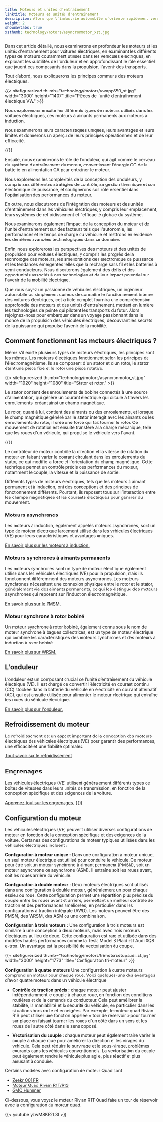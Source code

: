 ```yaml
---
title: Moteurs et unités d'entraînement
linktitle: Moteurs et unités d'entraînement
description: Alors que l'industrie automobile s'oriente rapidement vers l'électrification, le cœur des véhicules électriques (VE) réside dans leurs moteurs et leurs unités de transmission. Avec une gamme diversifiée de types de moteurs et d’onduleurs complexes, comprendre les complexités de ces composants est crucial pour comprendre le fonctionnement interne des véhicules électriques.
weight: 2
shownavtabs: true
xsthumb: technology/motors/asyncronmotor_xst.jpg
---
```

<!-- markdownlint-disable MD033 -->

Dans cet article détaillé, nous examinerons en profondeur les moteurs et les unités d'entraînement pour voitures électriques, en examinant les différents types de moteurs couramment utilisés dans les véhicules électriques, en explorant les subtilités de l'onduleur et en approfondissant le rôle essentiel que jouent ces composants dans la propulsion. l'avenir des transports.

Tout d’abord, nous expliquerons les principes communs des moteurs électriques.

{{< sitefiguresized thumb="technology/motors/vwapp550_st.jpg" width="3000" height="1407" title="Pièces de l'unité d'entraînement électrique VW." >}}

Nous explorerons ensuite les différents types de moteurs utilisés dans les voitures électriques, des moteurs à aimants permanents aux moteurs à induction.

Nous examinerons leurs caractéristiques uniques, leurs avantages et leurs limites et donnerons un aperçu de leurs principes opérationnels et de leur efficacité.

{{<evkxdisplayaddarticle />}}

Ensuite, nous examinerons le rôle de l'onduleur, qui agit comme le cerveau du système d'entraînement du moteur, convertissant l'énergie CC de la batterie en alimentation CA pour entraîner le moteur.

Nous explorerons les complexités de la conception des onduleurs, y compris ses différentes stratégies de contrôle, sa gestion thermique et son électronique de puissance, et soulignerons son rôle essentiel dans l'optimisation des performances du moteur.

En outre, nous discuterons de l'intégration des moteurs et des unités d'entraînement dans les véhicules électriques, y compris leur emplacement, leurs systèmes de refroidissement et l'efficacité globale du système.

Nous examinerons également l'impact de la conception du moteur et de l'unité d'entraînement sur des facteurs tels que l'autonomie, les performances et le temps de charge du véhicule et mettrons en évidence les dernières avancées technologiques dans ce domaine.

Enfin, nous explorerons les perspectives des moteurs et des unités de propulsion pour voitures électriques, y compris les progrès de la technologie des moteurs, les améliorations de l'électronique de puissance et les tendances émergentes telles que la recharge sans fil et les batteries à semi-conducteurs. Nous discuterons également des défis et des opportunités associés à ces technologies et de leur impact potentiel sur l'avenir de la mobilité électrique.

Que vous soyez un passionné de véhicules électriques, un ingénieur automobile ou simplement curieux de connaître le fonctionnement interne des voitures électriques, cet article complet fournira une compréhension approfondie des moteurs et des unités d'entraînement, mettant en lumière les technologies de pointe qui pilotent les transports du futur. Alors rejoignez-nous pour embarquer dans un voyage passionnant dans le monde de la propulsion des véhicules électriques, découvrant les secrets de la puissance qui propulse l'avenir de la mobilité.
## Comment fonctionnent les moteurs électriques ?

Même s’il existe plusieurs types de moteurs électriques, les principes sont les mêmes. Les moteurs électriques fonctionnent selon les principes de l’électromagnétisme. Ils se composent d'un stator et d'un rotor, le stator étant une pièce fixe et le rotor une pièce rotative.

{{< sitefiguresized thumb="technology/motors/asyncronmotor_st.jpg" width="1920" height="1080" title="Stator et rotor." >}}

Le stator contient des enroulements de bobine connectés à une source d'alimentation, qui génère un courant électrique qui circule à travers les enroulements, créant ainsi un champ magnétique.

Le rotor, quant à lui, contient des aimants ou des enroulements, et lorsque le champ magnétique généré par le stator interagit avec les aimants ou les enroulements du rotor, il crée une force qui fait tourner le rotor. Ce mouvement de rotation est ensuite transféré à la charge mécanique, telle que les roues d'un véhicule, qui propulse le véhicule vers l'avant.

{{<evkxdisplayaddarticle />}}

Le contrôleur de moteur contrôle la direction et la vitesse de rotation du moteur en faisant varier le courant circulant dans les enroulements du stator, ce qui modifie la force et l'orientation du champ magnétique. Cette technique permet un contrôle précis des performances du moteur, notamment le couple, la vitesse et la puissance de sortie.

Différents types de moteurs électriques, tels que les moteurs à aimant permanent et à induction, ont des conceptions et des principes de fonctionnement différents. Pourtant, ils reposent tous sur l’interaction entre les champs magnétiques et les courants électriques pour générer du mouvement.

### Moteurs asynchrones

Les moteurs à induction, également appelés moteurs asynchrones, sont un type de moteur électrique largement utilisé dans les véhicules électriques (VE) pour leurs caractéristiques et avantages uniques.

[En savoir plus sur les moteurs à induction.](asm)

### Moteurs synchrones à aimants permanents

Les moteurs synchrones sont un type de moteur électrique également utilisé dans les véhicules électriques (VE) pour la propulsion, mais ils fonctionnent différemment des moteurs asynchrones. Les moteurs synchrones nécessitent une connexion physique entre le rotor et le stator, généralement via des aimants permanents, ce qui les distingue des moteurs asynchrones qui reposent sur l'induction électromagnétique.

[En savoir plus sur le PMSM.](psm)

### Moteur synchrone à rotor bobiné

Un moteur synchrone à rotor bobiné, également connu sous le nom de moteur synchrone à bagues collectrices, est un type de moteur électrique qui combine les caractéristiques des moteurs synchrones et des moteurs à induction à rotor bobiné.

[En savoir plus sur WRSM.](wrsm)

## L'onduleur

L’onduleur est un composant crucial de l’unité d’entraînement du véhicule électrique (VE). Il est chargé de convertir l’électricité en courant continu (CC) stockée dans la batterie du véhicule en électricité en courant alternatif (AC), qui est ensuite utilisée pour alimenter le moteur électrique qui entraîne les roues du véhicule électrique.

[En savoir plus sur l'onduleur.](inverter)

## Refroidissement du moteur

Le refroidissement est un aspect important de la conception des moteurs électriques des véhicules électriques (VE) pour garantir des performances, une efficacité et une fiabilité optimales.

[Tout savoir sur le refroidissement](cooling)

## Engrenages

Les véhicules électriques (VE) utilisent généralement différents types de boîtes de vitesses dans leurs unités de transmission, en fonction de la conception spécifique et des exigences de la voiture.

[Apprenez tout sur les engrenages.](gears)
{{<evkxdisplayaddarticle />}}

## Configuration du moteur

Les véhicules électriques (VE) peuvent utiliser diverses configurations de moteur en fonction de la conception spécifique et des exigences de la voiture. Certaines des configurations de moteur typiques utilisées dans les véhicules électriques incluent :

**Configuration à moteur unique :** Dans une configuration à moteur unique, un seul moteur électrique est utilisé pour conduire le véhicule. Ce moteur peut être soit un moteur synchrone à aimant permanent (PMSM), soit un moteur asynchrone ou asynchrone (ASM). Il entraîne soit les roues avant, soit les roues arrière du véhicule.

**Configuration à double moteur** : Deux moteurs électriques sont utilisés dans une configuration à double moteur, généralement un pour chaque essieu ou roue. Cette configuration permet une répartition plus précise du couple entre les roues avant et arrière, permettant un meilleur contrôle de traction et des performances améliorées, en particulier dans les configurations à traction intégrale (AWD). Les moteurs peuvent être des PMSM, des WRSM, des ASM ou une combinaison.

**Configuration à trois moteurs :** Une configuration à trois moteurs est similaire à une conception à deux moteurs, mais avec trois moteurs électriques au lieu de deux. Cette configuration est rare et utilisée dans des modèles hautes performances comme la Tesla Model S Plaid et l'Audi SQ8 e-tron. Un avantage est la possibilité de vectorisation du couple.

{{< sitefiguresized thumb="technology/motors/trimotorsetupaudi_st.jpg" width="3000" height="1773" title="Configuration tri-moteur" >}}

**Configuration à quatre moteurs** Une configuration à quatre moteurs comprend un moteur pour chaque roue. Voici quelques-uns des avantages d’avoir quatre moteurs dans un véhicule électrique

- <b>Contrôle de traction précis :</b> chaque moteur peut ajuster indépendamment le couple à chaque roue, en fonction des conditions routières et de la demande du conducteur. Cela peut améliorer la stabilité, la maniabilité et la sécurité du véhicule, en particulier dans les situations hors route et enneigées. Par exemple, le moteur quad Rivian R1S peut utiliser une fonction appelée « tour de réservoir » pour tourner sur place en faisant tourner les roues d'un côté dans un sens et les roues de l'autre côté dans le sens opposé.

- <b>Vectorisation du couple</b> : chaque moteur peut également faire varier le couple à chaque roue pour améliorer la direction et les virages du véhicule. Cela peut réduire le survirage et le sous-virage, problèmes courants dans les véhicules conventionnels. La vectorisation du couple peut également rendre le véhicule plus agile, plus réactif et plus amusant à conduire.

Certains modèles avec configuration de moteur Quad sont

- [Zeekr 001 FR](/models/zeekr/001/001_fr/)
- [Moteur Quad Rivian R1T/R1S](/models/rivian/r1/r1t_quad-motor_awd/)
- [GMC Hummer](/models/gmc/hummer_ev/hummer_ev_edition_1_pickup/)

Ci-dessous, vous voyez le moteur Rivian R1T Quad faire un tour de réservoir avec la configuration du moteur quad.

{{< youtube yzwM8KE2L3I >}}
